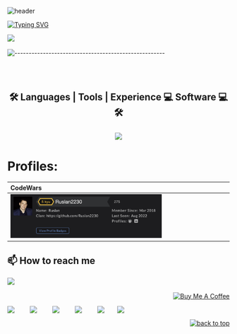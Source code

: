 



![header](https://encrypted-tbn0.gstatic.com/images?q=tbn:ANd9GcTx7yaJwLSp8gzWOjLwPxXyLIqzZx7guYBxtQ&usqp=CAU)


[![Typing SVG](https://readme-typing-svg.herokuapp.com?font=Fira+Code++&size=22&pause=1000&color=41EBFF&width=527&height=60&lines=Hi+and+Wellcome+to+my+GitHub++%F0%9F%99%8C;I'm+Ruslan+Hrytsak+Frontend+Developer+%F0%9F%A7%90)](https://git.io/typing-svg)
<!-- <img align="center" src="https://readme-typing-svg.herokuapp.com?lines=Hi+and+Wellcome+to+my+GitHub;I'm+Ruslan+Hrytsak+Front+Developer" /> -->
<img src="https://149695847.v2.pressablecdn.com/wp-content/uploads/2022/02/PAnda-b_11zon.jpg" width="40%">


<!-- <p align="center">
  <a href="https://github.com/AnMnV?tab=repositories&sort=stargazers">
    <img alt="total stars" title="Total stars on GitHub" src="https://custom-icon-badges.herokuapp.com/github/stars/AnMnV?color=55960c&style=for-the-badge&labelColor=488207&logo=star"/></a>
  <a href="https://github.com/AnMnV?tab=followers">
    <img alt="followers" title="Follow me on Github" src="https://custom-icon-badges.herokuapp.com/github/followers/AnMnV?color=236ad3&labelColor=1155ba&style=for-the-badge&logo=person-add&label=Follow&logoColor=white"/></a>
<img src="https://komarev.com/ghpvc/?username=AnMnV&color=0E9C47&style=for-the-badge">
</p> -->


<!-- ## My top projects
[![Readme Card](https://github-readme-stats.vercel.app/api/pin/?username=Anmnv&repo=eBook&theme=dracula)](https://github.com/Anmnv/eBook)
[![Readme Card](https://github-readme-stats.vercel.app/api/pin/?username=Anmnv&repo=3UnityGames&theme=nightowl)](https://github.com/Anmnv/3UnityGames) -->


![-----------------------------------------------------](https://raw.githubusercontent.com/andreasbm/readme/master/assets/lines/rainbow.png)
















<!--
 <p align="center">
    <img src=" profile-3d-contrib/profile-south-season.svg" />
</p> -->

 <br />



<br />
<h2 style="margin-bottom: 25px" align="center">
  🛠 Languages | Tools | Experience 💻 Software 💻 🛠
 </h2>

<p align="center">
  <a href="https://skillicons.dev">
    <img src="https://skillicons.dev/icons?i=linkedin,js,html,css,sass,styledcomponents,git,github,vim,webpack,stackoverflow,react,aws,docker,graphql,jest,linkedin,twitter,materialui,nextjs,nodejs,redux,twitter,materialui,nextjs,nodejs,redux,tailwind,figma,ts" />
  </a>
</p>




<!-- ## 📈  Stats

 ![Anurag's GitHub stats](https://github-readme-stats.vercel.app/api?username=Anmnv&show_icons=true&theme=dracula)
 [![Top Langs](https://github-readme-stats.vercel.app/api/top-langs/?username=Anmnv&layout=compact&theme=dracula)](https://github.com/Anmnv/github-readme-stats) -->
















 <!--[![Windows](https://svgshare.com/i/ZhY.svg)](https://svgshare.com/i/ZhY.svg)-->

 <h1 align="left">Profiles:</h3>

|CodeWars|
 :----- |
|<img width="70%" src="codewars.png" alt="Profil codewars">|



 <!-- ## Time for fun
 |Random meme| Dynamic quote|
|:--- |:---- |
|<img src='https://random-memer.herokuapp.com/' title="Meme" alt="Please refresh the page if the meme doesn't show up." alt="TheAbbie" width="400"> | ![Quote](https://github-readme-quotes.herokuapp.com/quote?theme=onedark&animation=default&layout=default&font=default)| -->


 <!--<p align="center">  <img src="https://capsule-render.vercel.app/api?type=waving&color=gradient&height=60&section=footer"/></p>-->


## 📫 How to reach me
<a href="mailto:gritsak5@gmail.com"> <img src="https://img.icons8.com/fluent/48/000000/gmail.png" width="3.5%"/>



<!-- <details>
    <summary><b>Yes</b></summary><br/>
</details>

## trust me
 <img align="center" src="https://github.com/mayankchaudhary26/Cool-Readme-ideas/blob/master/data/trust%20me.gif" />
<br>
<br> -->

<p align="right"><a href="https://www.buymeacoffee.com/gritsak5s" target="_blank"><img src="https://cdn.buymeacoffee.com/buttons/v2/default-yellow.png" alt="Buy Me A Coffee" style="height: 60px !important;width: 217px !important;" ></a>
</p>




<!--🦶FOOTER-->
<!-- <img src="https://vodzilla.co/wp-content/uploads/2022/04/F2B542AB-FE7C-4CD7-B58D-AACB1C8A47FC.jpeg" width="20%"> -->
<div style="display: flex" > 
<img style="display: inline-block" src="https://i.pinimg.com/originals/fe/ca/81/feca815db224b9504d37960cc12bd69f.jpg" width="20%">
<img style="display: inline-block" src="https://static01.nyt.com/images/2008/06/30/business/panda.650.jpg?quality=75&auto=webp&disable=upscale" width="20%">
<img style="display: inline-block" src="https://otakudome.com/wp-content/uploads/2016/07/ST_20160309_WYMOVIE09_2121620.jpg" width="20%">
<img style="display: inline-block" src="https://i0.wp.com/livewire.thewire.in/wp-content/uploads/2020/06/kung-fu.jpg?fit=1500%2C633&ssl=1" width="20%">
<img style="display: inline-block" src="https://i.pinimg.com/originals/d6/40/00/d640003f24d90a4fe657bbe87d239595.jpg" width="18%">
<img src="https://miro.medium.com/max/1400/1*wLCHEekWiQAj-Q-Fg_8zcg.jpeg" width="100%">
</div> 
<p align="right"><a href="#top"><img src="https://img.shields.io/static/v1?label&message=back+to+top&color=7E3ACE&style=flat&logo" alt="back to top" /></a></p>
